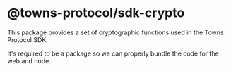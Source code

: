 # @towns-protocol/sdk-crypto

This package provides a set of cryptographic functions used in the Towns Protocol SDK.

It's required to be a package so we can properly bundle the code for the web and node.
